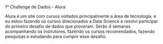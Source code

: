1° Challenge de Dados - Alura

Alura é um site com cursos voltados principalmente a área de tecnologia, e eu estou fazendo os cursos direcionados a Data Science e resolvi participar do primeiro desafio de dados que proveram. Serão 4 semanas acompanhando os instrutores, fazendo os cursos recomendados, fazendo pesquisas e estudando para cumprir esse desafio.
